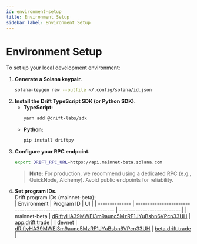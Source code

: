 ```yaml
---
id: environment-setup
title: Environment Setup
sidebar_label: Environment Setup
---
```


# Environment Setup

To set up your local development environment:

1. **Generate a Solana keypair.**  
   ```bash
   solana-keygen new --outfile ~/.config/solana/id.json
   ```
2. **Install the Drift TypeScript SDK (or Python SDK).**  
   - **TypeScript:**  
     ```bash
     yarn add @drift-labs/sdk
     ```  
   - **Python:**  
     ```bash
     pip install driftpy
     ```
3. **Configure your RPC endpoint.**  
   ```bash
   export DRIFT_RPC_URL=https://api.mainnet-beta.solana.com
   ```
   > **Note:** For production, we recommend using a dedicated RPC (e.g., QuickNode, Alchemy). Avoid public endpoints for reliability.
4. **Set program IDs.**  
   Drift program IDs (mainnet-beta):  
   | Environment    | Program ID                                                       | UI                         |
   | -------------- | ----------------------------------------------------------------- | -------------------------- |
   | mainnet-beta   | [dRiftyHA39MWEi3m9aunc5MzRF1JYuBsbn6VPcn33UH](https://solscan.io/account/dRiftyHA39MWEi3m9aunc5MzRF1JYuBsbn6VPcn33UH) | [app.drift.trade](https://app.drift.trade) |
   | devnet         | [dRiftyHA39MWEi3m9aunc5MzRF1JYuBsbn6VPcn33UH](https://solscan.io/account/dRiftyHA39MWEi3m9aunc5MzRF1JYuBsbn6VPcn33UH?cluster=devnet) | [beta.drift.trade](https://beta.drift.trade) |
